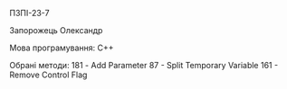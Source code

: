 ПЗПІ-23-7 

Запорожець Олександр

Мова програмування: C++

Обрані методи: 181 - Add Parameter 87 - Split Temporary Variable 161 - Remove Control Flag
